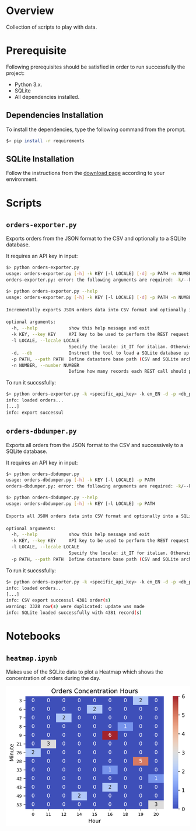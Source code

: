 # Overview
Collection of scripts to play with data.

# Prerequisite
Following prerequisites should be satisfied in order to run successfully the project:

- Python 3.x.
- SQLite
- All dependencies installed.

## Dependencies Installation
To install the dependencies, type the following command from the prompt.

```bash
$> pip install -r requirements
```

## SQLite Installation
Follow the instructions from the [download page](https://www.sqlite.org/download.html) according to your environment.

# Scripts

## ```orders-exporter.py```
Exports orders from the JSON format to the CSV and optionally to a SQLite database.

It requires an API key in input:

```bash
$> python orders-exporter.py
usage: orders-exporter.py [-h] -k KEY [-l LOCALE] [-d] -p PATH -n NUMBER
orders-exporter.py: error: the following arguments are required: -k/--key, -p/--path, -n/--number
```

```bash
$> python orders-exporter.py --help
usage: orders-exporter.py [-h] -k KEY [-l LOCALE] [-d] -p PATH -n NUMBER

Incrementally exports JSON orders data into CSV format and optionally into a SQLite DB.

optional arguments:
  -h, --help            show this help message and exit
  -k KEY, --key KEY     API key to be used to perform the REST request to the backend
  -l LOCALE, --locale LOCALE
                        Specify the locale: it_IT for italian. Otherwise machine default one.
  -d, --db              Instruct the tool to load a SQLite database up
  -p PATH, --path PATH  Define datastore base path (CSV and SQLite archive will be based out of it)
  -n NUMBER, --number NUMBER
                        Define how many records each REST call should pull down
```

To run it succssfully:

```bash
$> python orders-exporter.py -k <specific_api_key> -k en_EN -d -p <db_path> -n <nr_records_desired>
info: loaded orders...
[...]
info: export successul
```

## ```orders-dbdumper.py```
Exports all orders from the JSON format to the CSV and successively to a SQLite database.


It requires an API key in input:
```bash
$> python orders-dbdumper.py
usage: orders-dbdumper.py [-h] -k KEY [-l LOCALE] -p PATH
orders-dbdumper.py: error: the following arguments are required: -k/--key, -p/--path
```

```bash
$> python orders-dbdumper.py --help
usage: orders-dbdumper.py [-h] -k KEY [-l LOCALE] -p PATH

Exports all JSON orders data into CSV format and optionally into a SQLite DB.

optional arguments:
  -h, --help            show this help message and exit
  -k KEY, --key KEY     API key to be used to perform the REST request to the backend
  -l LOCALE, --locale LOCALE
                        Specify the locale: it_IT for italian. Otherwise machine default one.
  -p PATH, --path PATH  Define datastore base path (CSV and SQLite archive will be based out of it)
```

To run it succssfully:

```bash
$> python orders-exporter.py -k <specific_api_key> -k en_EN -d -p <db_path>
info: loaded orders...
[...]
info: CSV export successul 4381 order(s)
warning: 3328 row(s) were duplicated: update was made
info: SQLite loaded successfully with 4381 record(s)
```

# Notebooks

## ```heatmap.ipynb```
Makes use of the SQLite data to plot a Heatmap which shows the concentration of orders during the day.

![Order Heatmap](img/heatmap.png)
